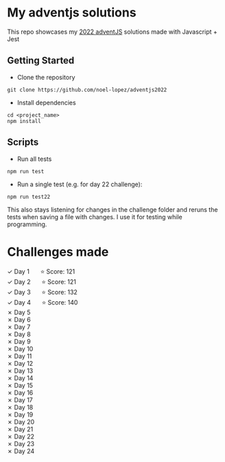 # My adventjs solutions
This repo showcases my [2022 adventJS](https://adventjs.dev/en) solutions made with Javascript + Jest

## Getting Started

- Clone the repository
```
git clone https://github.com/noel-lopez/adventjs2022
```
- Install dependencies
```
cd <project_name>
npm install
```
## Scripts

- Run all tests
```
npm run test
```
- Run a single test (e.g. for day 22 challenge):
```
npm run test22
```
This also stays listening for changes in the challenge folder and reruns the tests when saving a file with changes. I use it for testing while programming.

# Challenges made
&check; Day 1 &nbsp;&nbsp;&emsp;⭐ Score: 121 <br />
&check; Day 2 &nbsp;&nbsp;&emsp;⭐ Score: 121 <br />
&check; Day 3 &nbsp;&nbsp;&emsp;⭐ Score: 132 <br />
&check; Day 4 &nbsp;&nbsp;&emsp;⭐ Score: 140 <br />
&cross; Day 5 <!--&nbsp;&nbsp;&emsp;⭐ Score: --> <br />
&cross; Day 6 <!--&nbsp;&nbsp;&emsp;⭐ Score: --> <br />
&cross; Day 7 <!--&nbsp;&nbsp;&emsp;⭐ Score: --> <br />
&cross; Day 8 <!--&nbsp;&nbsp;&emsp;⭐ Score: --> <br />
&cross; Day 9 <!--&nbsp;&nbsp;&emsp;⭐ Score: --> <br />
&cross; Day 10 <!--&nbsp;&nbsp;&ensp;⭐ Score: --> <br />
&cross; Day 11 <!--&nbsp;&nbsp;&ensp;⭐ Score: --> <br />
&cross; Day 12 <!--&nbsp;&nbsp;&ensp;⭐ Score: --> <br />
&cross; Day 13 <!--&nbsp;&nbsp;&ensp;⭐ Score: --> <br />
&cross; Day 14 <!--&nbsp;&nbsp;&ensp;⭐ Score: --> <br />
&cross; Day 15 <!--&nbsp;&nbsp;&ensp;⭐ Score: --> <br />
&cross; Day 16 <!--&nbsp;&nbsp;&ensp;⭐ Score: --> <br />
&cross; Day 17 <!--&nbsp;&nbsp;&ensp;⭐ Score: --> <br />
&cross; Day 18 <!--&nbsp;&nbsp;&ensp;⭐ Score: --> <br />
&cross; Day 19 <!--&nbsp;&nbsp;&ensp;⭐ Score: --> <br />
&cross; Day 20 <!--&nbsp;&nbsp;&ensp;⭐ Score: --> <br />
&cross; Day 21 <!--&nbsp;&nbsp;&ensp;⭐ Score: --> <br />
&cross; Day 22 <!--&nbsp;&nbsp;&ensp;⭐ Score: --> <br />
&cross; Day 23 <!--&nbsp;&nbsp;&ensp;⭐ Score: --> <br />
&cross; Day 24 <!--&nbsp;&nbsp;&ensp;⭐ Score: --> <br />